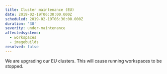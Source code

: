 ```yaml
---
title: Cluster maintenance (EU)
date: 2019-02-19T06:30:00.000Z
scheduled: 2019-02-19T06:30:00.000Z
duration: '30'
severity: under-maintenance
affectedsystems:
  - workspaces
  - imagebuilds
resolved: false
---
```

We are upgrading our EU clusters. This will cause running workspaces to be stopped.